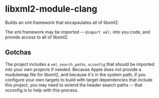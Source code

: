 # libxml2-module-clang

Builds an xml.framework that encapsulates all of libxml2.

The xml.framework may be imported -- `@import xml;` into you code, and provide access to all of libxml2.

## Gotchas

The project includes a `xml_search_paths.xcconfig` that should be imported into your own projects if needed. Because Apple does not provide a modulemap file for libxml2, and because it's in the system path, if you configure your own targets to build with target dependencies that include this project, you may need to extend the header search paths -- that xcconfig is to help with this process.
